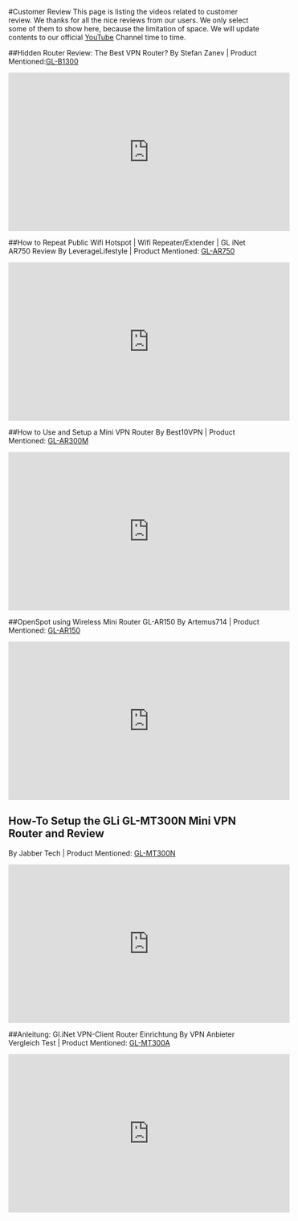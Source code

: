 #Customer Review
This page is listing the videos related to customer review. We thanks for all the nice reviews from our users. We only select some of them to show here, because the limitation of space.  We will update contents to our official  [YouTube](https://www.youtube.com/channel/UCBfNEzurltlIeFFCbUgHQyg?view_as=subscriber) Channel time to time.

##Hidden Router Review: The Best VPN Router?
By Stefan Zanev | Product Mentioned:[GL-B1300](https://www.gl-inet.com/b1300/)
<iframe width="560" height="315" src="https://www.youtube.com/embed/VXrSmh1OfTU" frameborder="0" allow="autoplay; encrypted-media" allowfullscreen></iframe>


##How to Repeat Public Wifi Hotspot | Wifi Repeater/Extender | GL iNet AR750 Review
By LeverageLifestyle | Product Mentioned: [GL-AR750](https://www.gl-inet.com/ar750/)
<iframe width="560" height="315" src="https://www.youtube.com/embed/EIUFUIq0Wj4" frameborder="0" allow="autoplay; encrypted-media" allowfullscreen></iframe>


##How to Use and Setup a Mini VPN Router
By Best10VPN | Product Mentioned: [GL-AR300M](http://www.gl-inet.com/ar300m/)
<iframe width="560" height="315" src="https://www.youtube.com/embed/iMzFVCRj7dw" frameborder="0" allow="autoplay; encrypted-media" allowfullscreen></iframe>


##OpenSpot using Wireless Mini Router GL-AR150
By Artemus714 | Product Mentioned: [GL-AR150](https://www.gl-inet.com/ar150/)
<iframe width="560" height="315" src="https://www.youtube.com/embed/reb5nAmLx54" frameborder="0" allow="autoplay; encrypted-media" allowfullscreen></iframe>


## How-To Setup the GLi GL-MT300N Mini VPN Router and Review
By Jabber Tech | Product Mentioned: [GL-MT300N](http://www.gl-inet.com/mt300n/)
<iframe width="560" height="315" src="https://www.youtube.com/embed/pfHZ-iP0rXA" frameborder="0" allow="autoplay; encrypted-media" allowfullscreen></iframe>


##Anleitung: Gl.iNet VPN-Client Router Einrichtung
By VPN Anbieter Vergleich Test  | Product Mentioned: [GL-MT300A](https://www.gl-inet.com/mt300a/)
<iframe width="560" height="315" src="https://www.youtube.com/embed/Rl04SULQ4vE" frameborder="0" allow="autoplay; encrypted-media" allowfullscreen></iframe>